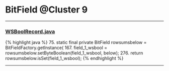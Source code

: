 # BitField @Cluster 9

***

### [WSBoolRecord.java](https://searchcode.com/codesearch/view/15642487/)
{% highlight java %}
75. static final private BitField rowsumsbelow        = BitFieldFactory.getInstance(
167.     field_1_wsbool = rowsumsbelow.setByteBoolean(field_1_wsbool, below);
276.     return rowsumsbelow.isSet(field_1_wsbool);
{% endhighlight %}

***

